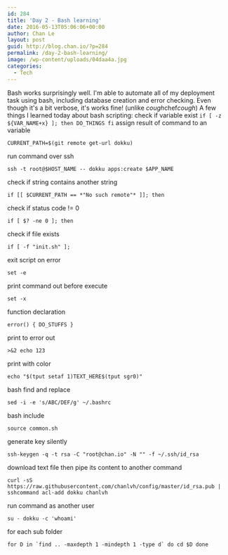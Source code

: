 ```yaml
---
id: 284
title: 'Day 2 - Bash learning'
date: 2016-05-13T05:06:06+00:00
author: Chan Le
layout: post
guid: http://blog.chan.io/?p=284
permalink: /day-2-bash-learning/
image: /wp-content/uploads/04daa4a.jpg
categories:
  - Tech
---
```

Bash works surprisingly well. I'm able to automate all of my deployment task using bash, including database creation and error checking. Even though it's a bit verbose, it's works fine! (unlike *cough*chef*cough*) A few things I learned today about bash scripting: check if variable exist `if [ -z ${VAR_NAME+x} ]; then DO_THINGS fi` assign result of command to an variable

`CURRENT_PATH=$(git remote get-url dokku)`

run command over ssh

`ssh -t root@$HOST_NAME -- dokku apps:create $APP_NAME`

check if string contains another string

`if [[ $CURRENT_PATH == *"No such remote"* ]]; then`

check if status code != 0

`if [ $? -ne 0 ]; then`

check if file exists

`if [ -f "init.sh" ];`

exit script on error

`set -e`

print command out before execute

`set -x`

function declaration

`error() { DO_STUFFS }`

print to error out

`>&2 echo 123`

print with color

`echo "$(tput setaf 1)TEXT_HERE$(tput sgr0)"`

bash find and replace

`sed -i -e 's/ABC/DEF/g' ~/.bashrc`

bash include

`source common.sh`

generate key silently

`ssh-keygen -q -t rsa -C "root@chan.io" -N "" -f ~/.ssh/id_rsa`

download text file then pipe its content to another command

`curl -sS https://raw.githubusercontent.com/chanlvh/config/master/id_rsa.pub | sshcommand acl-add dokku chanlvh`

run command as another user

`su - dokku -c 'whoami'`

for each sub folder

```for D in `find .. -maxdepth 1 -mindepth 1 -type d` do cd $D done```


